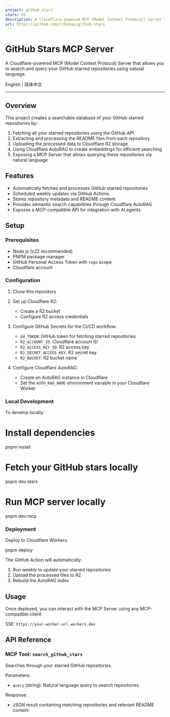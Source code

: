 ```yaml
---
project: github-stars
stars: 69
description: A Cloudflare-powered MCP (Model Context Protocol) Server that allows you to search and query your GitHub starred repositories using natural language.
url: https://github.com/ccbikai/github-stars
---
```


GitHub Stars MCP Server
=======================

A Cloudflare-powered MCP (Model Context Protocol) Server that allows you to search and query your GitHub starred repositories using natural language.

English | 简体中文

* * *

Overview
--------

This project creates a searchable database of your GitHub starred repositories by:

1.  Fetching all your starred repositories using the GitHub API
2.  Extracting and processing the README files from each repository
3.  Uploading the processed data to Cloudflare R2 storage
4.  Using Cloudflare AutoRAG to create embeddings for efficient searching
5.  Exposing a MCP Server that allows querying these repositories via natural language

Features
--------

-   Automatically fetches and processes GitHub starred repositories
-   Scheduled weekly updates via GitHub Actions
-   Stores repository metadata and README content
-   Provides semantic search capabilities through Cloudflare AutoRAG
-   Exposes a MCP-compatible API for integration with AI agents

Setup
-----

### Prerequisites

-   Node.js (v22 recommended)
-   PNPM package manager
-   GitHub Personal Access Token with `repo` scope
-   Cloudflare account

### Configuration

1.  Clone this repository
    
2.  Set up Cloudflare R2:
    
    -   Create a R2 bucket
    -   Configure R2 access credentials
3.  Configure GitHub Secrets for the CI/CD workflow:
    
    -   `GH_TOKEN`: GitHub token for fetching starred repositories
    -   `R2_ACCOUNT_ID`: Cloudflare account ID
    -   `R2_ACCESS_KEY_ID`: R2 access key
    -   `R2_SECRET_ACCESS_KEY`: R2 secret key
    -   `R2_BUCKET`: R2 bucket name
4.  Configure Cloudflare AutoRAG:
    
    -   Create an AutoRAG instance in Cloudflare
    -   Set the `AUTO_RAG_NAME` environment variable in your Cloudflare Worker

### Local Development

To develop locally:

# Install dependencies
pnpm install

# Fetch your GitHub stars locally
pnpm dev:stars

# Run MCP server locally
pnpm dev:mcp

### Deployment

Deploy to Cloudflare Workers:

pnpm deploy

The GitHub Action will automatically:

1.  Run weekly to update your starred repositories
2.  Upload the processed files to R2
3.  Rebuild the AutoRAG index

Usage
-----

Once deployed, you can interact with the MCP Server using any MCP-compatible client:

SSE: `https://your-worker-url.workers.dev`

API Reference
-------------

### MCP Tool: `search_github_stars`

Searches through your starred GitHub repositories.

Parameters:

-   `query` (string): Natural language query to search repositories

Response:

-   JSON result containing matching repositories and relevant README content
